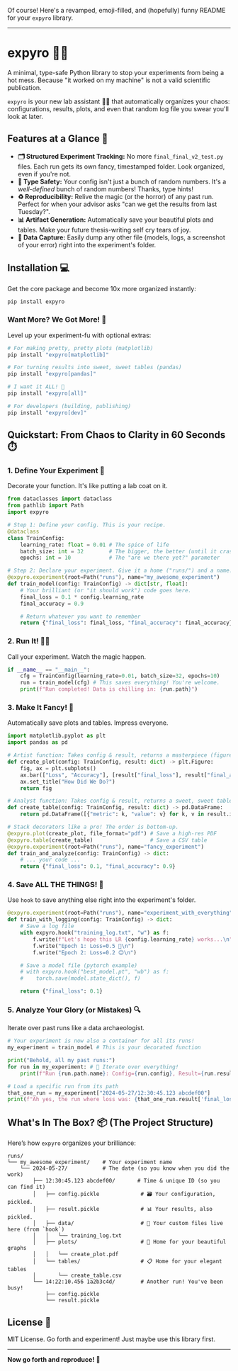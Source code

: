 Of course! Here's a revamped, emoji-filled, and (hopefully) funny README for your `expyro` library.

***

# expyro 🧪✨

A minimal, type-safe Python library to stop your experiments from being a hot mess. Because "it worked on my machine" is not a valid scientific publication.

`expyro` is your new lab assistant 🧑‍🔬 that automatically organizes your chaos: configurations, results, plots, and even that random log file you swear you'll look at later.

## Features at a Glance 👀

*   **🗂️ Structured Experiment Tracking:** No more `final_final_v2_test.py` files. Each run gets its own fancy, timestamped folder. Look organized, even if you're not.
*   **🎯 Type Safety:** Your config isn't just a bunch of random numbers. It's a *well-defined* bunch of random numbers! Thanks, type hints!
*   **♻️ Reproducibility:** Relive the magic (or the horror) of any past run. Perfect for when your advisor asks "can we get the results from last Tuesday?".
*   **📊 Artifact Generation:** Automatically save your beautiful plots and tables. Make your future thesis-writing self cry tears of joy.
*   **💾 Data Capture:** Easily dump any other file (models, logs, a screenshot of your error) right into the experiment's folder.

## Installation 💻

Get the core package and become 10x more organized instantly:

```bash
pip install expyro
```

### Want More? We Got More! 🍟

Level up your experiment-fu with optional extras:

```bash
# For making pretty, pretty plots (matplotlib)
pip install "expyro[matplotlib]"

# For turning results into sweet, sweet tables (pandas)
pip install "expyro[pandas]"

# I want it ALL! 🤑
pip install "expyro[all]"

# For developers (building, publishing)
pip install "expyro[dev]"
```

## Quickstart: From Chaos to Clarity in 60 Seconds ⏱️

### 1. Define Your Experiment 🧪

Decorate your function. It's like putting a lab coat on it.

```python
from dataclasses import dataclass
from pathlib import Path
import expyro

# Step 1: Define your config. This is your recipe.
@dataclass
class TrainConfig:
    learning_rate: float = 0.01 # The spice of life
    batch_size: int = 32        # The bigger, the better (until it crashes)
    epochs: int = 10            # The "are we there yet?" parameter

# Step 2: Declare your experiment. Give it a home ("runs/") and a name.
@expyro.experiment(root=Path("runs"), name="my_awesome_experiment")
def train_model(config: TrainConfig) -> dict[str, float]:
    # Your brilliant (or "it should work") code goes here.
    final_loss = 0.1 * config.learning_rate
    final_accuracy = 0.9

    # Return whatever you want to remember
    return {"final_loss": final_loss, "final_accuracy": final_accuracy}
```

### 2. Run It! 🏃‍♂️

Call your experiment. Watch the magic happen.

```python
if __name__ == "__main__":
    cfg = TrainConfig(learning_rate=0.01, batch_size=32, epochs=10)
    run = train_model(cfg) # This saves everything! You're welcome.
    print(f"Run completed! Data is chilling in: {run.path}")
```

### 3. Make It Fancy! 🎨

Automatically save plots and tables. Impress everyone.

```python
import matplotlib.pyplot as plt
import pandas as pd

# Artist function: Takes config & result, returns a masterpiece (figure)
def create_plot(config: TrainConfig, result: dict) -> plt.Figure:
    fig, ax = plt.subplots()
    ax.bar(["Loss", "Accuracy"], [result["final_loss"], result["final_accuracy"]])
    ax.set_title("How Did We Do?")
    return fig

# Analyst function: Takes config & result, returns a sweet, sweet table
def create_table(config: TrainConfig, result: dict) -> pd.DataFrame:
    return pd.DataFrame([{"metric": k, "value": v} for k, v in result.items()])

# Stack decorators like a pro! The order is bottom-up.
@expyro.plot(create_plot, file_format="pdf") # Save a high-res PDF
@expyro.table(create_table)                  # Save a CSV table
@expyro.experiment(root=Path("runs"), name="fancy_experiment")
def train_and_analyze(config: TrainConfig) -> dict:
    # ... your code ...
    return {"final_loss": 0.1, "final_accuracy": 0.9}
```

### 4. Save ALL THE THINGS! 💾

Use `hook` to save anything else right into the experiment's folder.

```python
@expyro.experiment(root=Path("runs"), name="experiment_with_everything")
def train_with_logging(config: TrainConfig) -> dict:
    # Save a log file
    with expyro.hook("training_log.txt", "w") as f:
        f.write(f"Let's hope this LR {config.learning_rate} works...\n")
        f.write("Epoch 1: Loss=0.5 😬\n")
        f.write("Epoch 2: Loss=0.2 😊\n")

    # Save a model file (pytorch example)
    # with expyro.hook("best_model.pt", "wb") as f:
    #    torch.save(model.state_dict(), f)

    return {"final_loss": 0.1}
```

### 5. Analyze Your Glory (or Mistakes) 🔍

Iterate over past runs like a data archaeologist.

```python
# Your experiment is now also a container for all its runs!
my_experiment = train_model # This is your decorated function

print("Behold, all my past runs:")
for run in my_experiment: # 🚀 Iterate over everything!
    print(f"Run {run.path.name}: Config={run.config}, Result={run.result}")

# Load a specific run from its path
that_one_run = my_experiment["2024-05-27/12:30:45.123 abcdef00"]
print(f"Ah yes, the run where loss was: {that_one_run.result['final_loss']}")
```

## What's In The Box? 📦 (The Project Structure)

Here’s how `expyro` organizes your brilliance:

```
runs/
└── my_awesome_experiment/    # Your experiment name
    └── 2024-05-27/           # The date (so you know when you did the work)
        ├── 12:30:45.123 abcdef00/       # Time & unique ID (so you can find it)
        │   ├── config.pickle             # 🗃️ Your configuration, pickled.
        │   ├── result.pickle             # 📊 Your results, also pickled.
        │   ├── data/                     # 💾 Your custom files live here (from `hook`)
        │   │   └── training_log.txt
        │   ├── plots/                    # 🎨 Home for your beautiful graphs
        │   │   └── create_plot.pdf
        │   └── tables/                   # 📋 Home for your elegant tables
        │       └── create_table.csv
        └── 14:22:10.456 1a2b3c4d/        # Another run! You've been busy!
            ├── config.pickle
            └── result.pickle
```

## License 📄

MIT License. Go forth and experiment! Just maybe use this library first.

---

**Now go forth and reproduce!** 🚀
